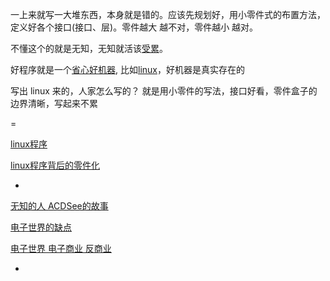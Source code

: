
一上来就写一大堆东西，本身就是错的。应该先规划好，用小零件式的布置方法，定义好各个接口(接口、层)。零件越大 越不对，零件越小 越对。

不懂这个的就是无知，无知就活该[受累](https://www.v2ex.com/t/355238)。


好程序就是一个[省心好机器](https://www.v2ex.com/notes/27927#省心好机器), 比如[linux](https://github.com/7900ms/0nottheater_deserted/blob/master/supplementary/鲁大师-系统管理-X信息.txt)，好机器是真实存在的

写出 linux 来的，人家怎么写的？ 就是用小零件的写法，接口好看，零件盒子的边界清晰，写起来不累

=

[linux程序](https://github.com/7900ms/0nottheater_deserted/blob/master/supplementary/鲁大师-系统管理-默认程序查看器.txt)

[linux程序背后的零件化](https://github.com/7900ms/0nottheater_deserted/blob/master/book/linux-fundamental-零件化.md)

-

[无知的人 ACDSee的故事](https://github.com/7900ms/theater_deserted/blob/master/ACDSee的故事.md)

[电子世界的缺点](https://github.com/7900ms/nottheater_deserted/blob/master/book/internet-fundamental-电脑是什么.txt)

[电子世界 电子商业 反商业](https://github.com/7900ms/0nottheater_deserted/blob/master/book/linux-fundamental-零件化.md)

-
